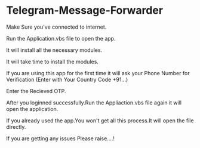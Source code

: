 # Telegram-Message-Forwarder

Make Sure you've connected to internet.

Run the Application.vbs file to open the app.

It will install all the necessary modules.

It will take time to install the modules.

If you are using this app for the first time it will ask your Phone Number for Verification (Enter with Your Country Code +91...)

Enter the Recieved OTP.

After you loginned successfully.Run the Appliaction.vbs file again it will open the application.

If you already used the app.You won't get all this process.It will open the file directly.

If you are getting any issues Please raise....!
